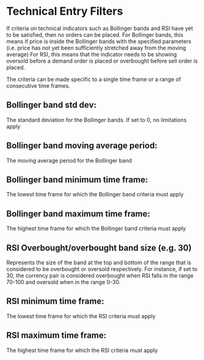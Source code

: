 # Technical Entry Filters

If criteria on technical indicators such as Bollinger bands and RSI have yet to be satisfied, then no orders can be placed. For Bollinger bands, this means if price is inside the Bollinger bands with the specified parameters \(i.e. price has not yet been sufficiently stretched away from the moving average\) For RSI, this means that the indicator needs to be showing oversold before a demand order is placed or overbought before sell order is placed.

The criteria can be made specific to a single time frame or a range of consecutive time frames.

## **Bollinger band std dev:**

The standard deviation for the Bollinger bands. If set to 0, no limitations apply

## **Bollinger band moving average period:**

The moving average period for the Bollinger band

## **Bollinger band minimum time frame:**

The lowest time frame for which the Bollinger band criteria must apply

## **Bollinger band maximum time frame:**

The highest time frame for which the Bollinger band criteria must apply

## **RSI Overbought/overbought band size \(e.g. 30\)**

Represents the size of the band at the top and bottom of the range that is considered to be overbought or oversold respectively. For instance, if set to 30, the currency pair is considered overbought when RSI falls in the range 70-100 and oversold when in the range 0-30.

## **RSI minimum time frame:**

The lowest time frame for which the RSI criteria must apply

## **RSI maximum time frame:**

The highest time frame for which the RSI criteria must apply

